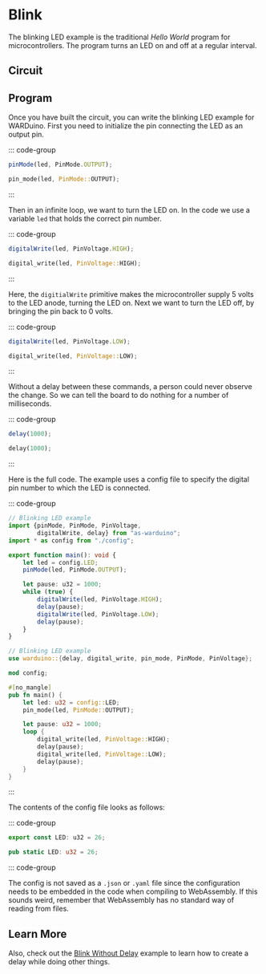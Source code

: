 # Blink

The blinking LED example is the traditional _Hello World_ program for microcontrollers.
The program turns an LED on and off at a regular interval.

## Circuit

## Program

Once you have built the circuit, you can write the blinking LED example for WARDuino.
First you need to initialize the pin connecting the LED as an output pin.

::: code-group
```ts [AS]
pinMode(led, PinMode.OUTPUT);
```
```rust [Rust]
pin_mode(led, PinMode::OUTPUT);
```
:::

Then in an infinite loop, we want to turn the LED on.
In the code we use a variable `led` that holds the correct pin number.

::: code-group
```ts [AS]
digitalWrite(led, PinVoltage.HIGH);
```
```rust [Rust]
digital_write(led, PinVoltage::HIGH);
```
:::

Here, the `digitialWrite` primitive makes the microcontroller supply 5 volts to the LED anode, turning the LED on.
Next we want to turn the LED off, by bringing the pin back to 0 volts.

::: code-group
```ts [AS]
digitalWrite(led, PinVoltage.LOW);
```
```rust [Rust]
digital_write(led, PinVoltage::LOW);
```
:::

Without a delay between these commands, a person could never observe the change.
So we can tell the board to do nothing for a number of milliseconds.

::: code-group
```ts [AS]
delay(1000);
```
```rust [Rust]
delay(1000);
```
:::

Here is the full code.
The example uses a config file to specify the digital pin number to which the LED is connected.

::: code-group
```ts [AS]
// Blinking LED example
import {pinMode, PinMode, PinVoltage,
        digitalWrite, delay} from "as-warduino";
import * as config from "./config";

export function main(): void {
    let led = config.LED;
    pinMode(led, PinMode.OUTPUT);

    let pause: u32 = 1000;
    while (true) {
        digitalWrite(led, PinVoltage.HIGH);
        delay(pause);
        digitalWrite(led, PinVoltage.LOW);
        delay(pause);
    }
}
```

```rust [Rust]
// Blinking LED example
use warduino::{delay, digital_write, pin_mode, PinMode, PinVoltage};

mod config;

#[no_mangle]
pub fn main() {
    let led: u32 = config::LED;
    pin_mode(led, PinMode::OUTPUT);

    let pause: u32 = 1000;
    loop {
        digital_write(led, PinVoltage::HIGH);
        delay(pause);
        digital_write(led, PinVoltage::LOW);
        delay(pause);
    }
}
```
:::

The contents of the config file looks as follows:

::: code-group
```ts [AS]
export const LED: u32 = 26;
```

```rust [Rust]
pub static LED: u32 = 26;
```
::: code-group

The config is not saved as a `.json` or `.yaml` file since the configuration needs to be embedded in the code when compiling to WebAssembly. If this sounds weird, remember that WebAssembly has no standard way of reading from files.

## Learn More

Also, check out the [Blink Without Delay](./blink-without-delay.md) example to learn how to create a delay while doing other things.

